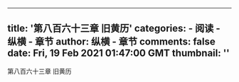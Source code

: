 
---
title: '第八百六十三章  旧黄历'
categories: 
    - 阅读
    - 纵横 - 章节
author: 纵横 - 章节
comments: false
date: Fri, 19 Feb 2021 01:47:00 GMT
thumbnail: ''
---

<div>   
第八百六十三章  旧黄历  
</div>
            